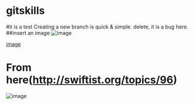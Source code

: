 # gitskills
#it is a test
Creating a new branch is quick & simple. delete, it is a bug here.
##insert an image
![image](https://github.com/mynameiszhangyong/gitskills/blob/master/an%20image.jpg)

[image](https://github.com/mynameiszhangyong/gitskills/blob/master/an%20image.jpg)

# From here(http://swiftist.org/topics/96)
![image](http://swiftist.org/uploads/attachment/file/49/tanita_counter.png)





